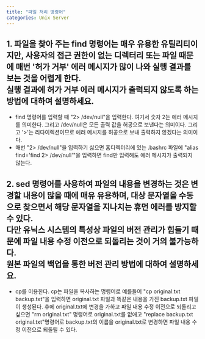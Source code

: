 ```yaml
---
title: "파일 처리 명령어"
categories: Unix Server
---
```

## **1. 파일을 찾아 주는 find 명령어는 매우 유용한 유틸리티이지만, 사용자의 접근 권한이 없는 디렉터리 또는 파일 때문에 매번 '허가 거부' 에러 메시지가 많이 나와 실행 결과를 보는 것을 어렵게 한다.<br>실행 결과에 허가 거부 에러 메시지가 출력되지 않도록 하는 방법에 대하여 설명하세요.**
  
  - find 명령어를 입력할 때 "2> /dev/null"을 입력한다. 여기서 숫자 2는 에러 메시지를 의미한다. 그리고 /dev/null은 모든 출력 값을 허공으로 보낸다는 의미이다. 그리고 '>'는 리다이렉션이므로 에러 메시지를 허공으로 보내 출력하지 않겠다는 의미이다.
  - 매번 "2> /dev/null"을 입력하기 싫으면 홈디렉터리에 있는 .bashrc 파일에 "alias find='find 2> /dev/null'"을 입력하면 find만 입력해도 에러 메시지가 출력되지 않는다.

## **2. sed 명령어를 사용하여 파일의 내용을 변경하는 것은 변경할 내용이 많을 때에 매유 유용하며, 대상 문자열을 수동으로 찾으면서 해당 문자열을 지나치는 휴먼 에러를 방지할 수 있다.<br>다만 유닉스 시스템의 특성상 파일의 버전 관리가 힘들기 때문에 파일 내용 수정 이전으로 되돌리는 것이 거의 불가능하다.<br>원본 파일의 백업을 통한 버전 관리 방법에 대하여 설명하세요.**

  - cp를 이용한다. cp는 파일을 복사하는 명령어로 예를들어 "cp original.txt backup.txt"을 입력하면 original.txt 파일과 똑같은 내용을 가진 backup.txt 파일이 생성된다. 후에 original.txt에 변경을 가하고 파일 내용 수정 이전으로 되돌리고 싶으면 "rm original.txt" 명령어로 original.txt를 없애고 "replace backup.txt original.txt"명령어로 backup.txt의 이름을 original.txt로 변경하면 파일 내용 수정 이전으로 되돌릴 수 있다.
